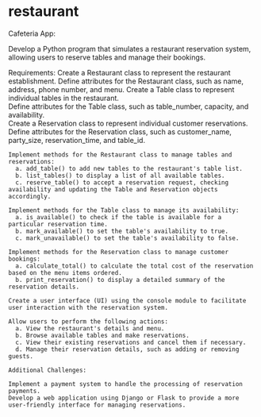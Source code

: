 # restaurant

Cafeteria App:

Develop a Python program that simulates a restaurant reservation system, allowing users to reserve tables and manage their bookings.

Requirements:
    Create a Restaurant class to represent the restaurant establishment.
    Define attributes for the Restaurant class, such as name, address, phone number, and menu.
    Create a Table class to represent individual tables in the restaurant.    
    Define attributes for the Table class, such as table_number, capacity, and availability.    
    Create a Reservation class to represent individual customer reservations.    
    Define attributes for the Reservation class, such as customer_name, party_size, reservation_time, and table_id.    
    
    Implement methods for the Restaurant class to manage tables and reservations:    
      a. add_table() to add new tables to the restaurant's table list.    
      b. list_tables() to display a list of all available tables.    
      c. reserve_table() to accept a reservation request, checking availability and updating the Table and Reservation objects accordingly.    
    
    Implement methods for the Table class to manage its availability:    
      a. is_available() to check if the table is available for a particular reservation time.    
      b. mark_available() to set the table's availability to true.    
      c. mark_unavailable() to set the table's availability to false.    
    
    Implement methods for the Reservation class to manage customer bookings:    
      a. calculate_total() to calculate the total cost of the reservation based on the menu items ordered.    
      b. print_reservation() to display a detailed summary of the reservation details.    
   
    Create a user interface (UI) using the console module to facilitate user interaction with the reservation system.    
    
    Allow users to perform the following actions:
      a. View the restaurant's details and menu.
      b. Browse available tables and make reservations.
      c. View their existing reservations and cancel them if necessary.
      d. Manage their reservation details, such as adding or removing guests.
    
    Additional Challenges:    
    
    Implement a payment system to handle the processing of reservation payments.    
    Develop a web application using Django or Flask to provide a more user-friendly interface for managing reservations.
